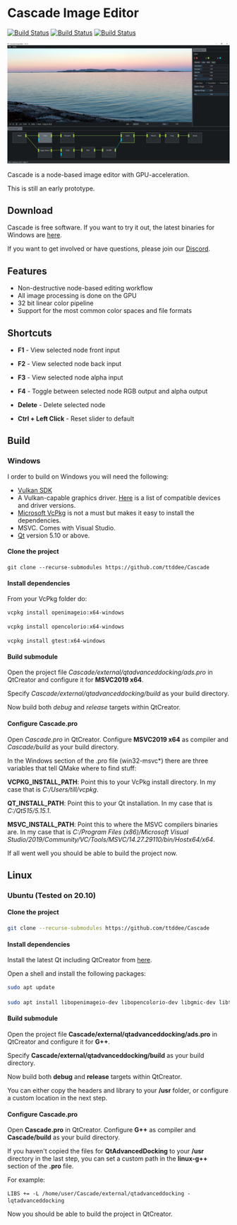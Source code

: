 # Cascade Image Editor

[![Build Status](https://jenkins.marvao.net/buildStatus/icon?job=Cascade&subject=Linux%20build)](https://jenkins.marvao.net/view/job/Cascade) [![Build Status](https://jenkins.marvao.net/buildStatus/icon?job=CascadeWin&subject=Windows%20build)](https://jenkins.marvao.net/view/job/CascadeWin) [![Build Status](https://jenkins.marvao.net/buildStatus/icon?job=CascadeTests&subject=Tests)](https://jenkins.marvao.net/view/job/CascadeTests)

![Cascade](screenshots/csc-screen01.jpg)   

Cascade is a node-based image editor with GPU-acceleration.

This is still an early prototype.

## Download

Cascade is free software. If you want to try it out, the latest binaries for Windows are [here](https://github.com/ttddee/Cascade/releases).

If you want to get involved or have questions, please join our [Discord](https://discord.gg/SHPHqgKtFM).

## Features

- Non-destructive node-based editing workflow
- All image processing is done on the GPU
- 32 bit linear color pipeline
- Support for the most common color spaces and file formats

## Shortcuts

- **F1** - View selected node front input
- **F2** - View selected node back input
- **F3** - View selected node alpha input
- **F4** - Toggle between selected node RGB output and alpha output
- **Delete** - Delete selected node

- **Ctrl + Left Click** - Reset slider to default

## Build

### Windows

I order to build on Windows you will need the following:

- [Vulkan SDK](https://www.lunarg.com/vulkan-sdk)
- A Vulkan-capable graphics driver. [Here](https://vulkan.gpuinfo.org/) is a list of compatible devices and driver versions.
- [Microsoft VcPkg](https://github.com/microsoft/vcpkg) is not a must but makes it easy to install the dependencies.
- MSVC. Comes with Visual Studio.
- [Qt](https://www.qt.io/) version 5.10 or above.

#### Clone the project

```console
git clone --recurse-submodules https://github.com/ttddee/Cascade
```

#### Install dependencies

From your VcPkg folder do:

```console
vcpkg install openimageio:x64-windows

vcpkg install opencolorio:x64-windows

vcpkg install gtest:x64-windows
```


#### Build submodule

Open the project file *Cascade/external/qtadvanceddocking/ads.pro* in QtCreator and configure it for **MSVC2019 x64**. 

Specify *Cascade/external/qtadvanceddocking/build* as your build directory.

Now build both *debug* and *release* targets within QtCreator.


#### Configure Cascade.pro

Open *Cascade.pro* in QtCreator. Configure **MSVC2019 x64** as compiler and *Cascade/build* as your build directory.

In the Windows section of the .pro file (win32-msvc*) there are three variables that tell QMake where to find stuff:

**VCPKG_INSTALL_PATH**: Point this to your VcPkg install directory. In my case that is *C:/Users/till/vcpkg*.

**QT_INSTALL_PATH**: Point this to your Qt installation. In my case that is *C:/Qt515/5.15.1*.

**MSVC_INSTALL_PATH**: Point this to where the MSVC compilers binaries are. 
In my case that is *C:/Program Files (x86)/Microsoft Visual Studio/2019/Community/VC/Tools/MSVC/14.27.29110/bin/Hostx64/x64*.

If all went well you should be able to build the project now.


## Linux

### Ubuntu (Tested on 20.10)

#### Clone the project

``` bash
git clone --recurse-submodules https://github.com/ttddee/Cascade
```

#### Install dependencies

Install the latest Qt including QtCreator from [here](https://www.qt.io/download).

Open a shell and install the following packages:

``` bash
sudo apt update

sudo apt install libopenimageio-dev libopencolorio-dev libgmic-dev libtbb2 libvulkan-dev
```

#### Build submodule

Open the project file **Cascade/external/qtadvanceddocking/ads.pro** in QtCreator and configure it for **G++**. 

Specify **Cascade/external/qtadvanceddocking/build** as your build directory.

Now build both **debug** and **release** targets within QtCreator.

You can either copy the headers and library to your **/usr** folder, or configure a custom location in the next step.

#### Configure Cascade.pro

Open **Cascade.pro** in QtCreator. Configure **G++** as compiler and **Cascade/build** as your build directory.

If you haven't copied the files for **QtAdvancedDocking** to your **/usr** directory in the last step, you can set a custom path in the **linux-g++** section of the **.pro** file.

For example:

``` qmake
LIBS += -L /home/user/Cascade/external/qtadvanceddocking -lqtadvanceddocking
```

Now you should be able to build the project in QtCreator.
